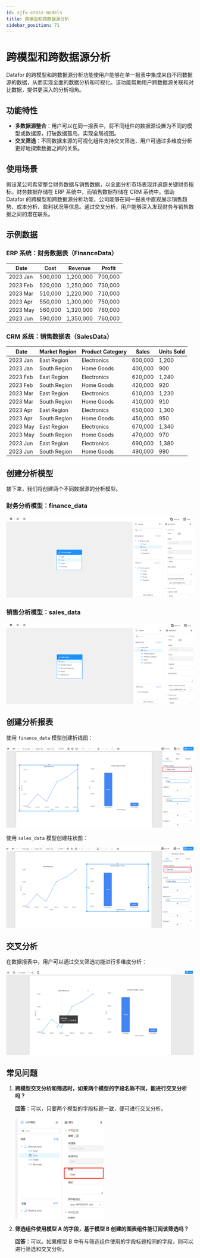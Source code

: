 ```yaml
---
id: sjfx-cross-models
title: 跨模型和跨数据源分析
sidebar_position: 71
---
```


# 跨模型和跨数据源分析

Datafor 的跨模型和跨数据源分析功能使用户能够在单一报表中集成来自不同数据源的数据，从而实现全面的数据分析和可视化。该功能帮助用户跨数据源关联和对比数据，提供更深入的分析视角。

## 功能特性

- **多数据源整合**：用户可以在同一报表中，将不同组件的数据源设置为不同的模型或数据源，打破数据孤岛，实现全局视图。
- **交叉筛选**：不同数据来源的可视化组件支持交叉筛选，用户可通过多维度分析更好地探索数据之间的关系。

## 使用场景

假设某公司希望整合财务数据与销售数据，以全面分析市场表现并追踪关键财务指标。财务数据存储在 ERP 系统中，而销售数据存储在 CRM 系统中。借助 Datafor 的跨模型和跨数据源分析功能，公司能够在同一报表中直观展示销售趋势、成本分析、盈利状况等信息。通过交叉分析，用户能够深入发现财务与销售数据之间的潜在联系。

## 示例数据

### ERP 系统：财务数据表（FinanceData）

| Date     | Cost   | Revenue | Profit |
| -------- | ------ | ------- | ------ |
| 2023 Jan | 500,000 | 1,200,000 | 700,000 |
| 2023 Feb | 520,000 | 1,250,000 | 730,000 |
| 2023 Mar | 510,000 | 1,220,000 | 710,000 |
| 2023 Apr | 550,000 | 1,300,000 | 750,000 |
| 2023 May | 560,000 | 1,320,000 | 760,000 |
| 2023 Jun | 590,000 | 1,350,000 | 760,000 |

### CRM 系统：销售数据表（SalesData）

| Date     | Market Region | Product Category | Sales  | Units Sold |
| -------- | ------------- | ---------------- | ------ | ---------- |
| 2023 Jan | East Region   | Electronics      | 600,000 | 1,200       |
| 2023 Jan | South Region  | Home Goods       | 400,000 | 900         |
| 2023 Feb | East Region   | Electronics      | 620,000 | 1,240       |
| 2023 Feb | South Region  | Home Goods       | 420,000 | 920         |
| 2023 Mar | East Region   | Electronics      | 610,000 | 1,230       |
| 2023 Mar | South Region  | Home Goods       | 410,000 | 910         |
| 2023 Apr | East Region   | Electronics      | 650,000 | 1,300       |
| 2023 Apr | South Region  | Home Goods       | 450,000 | 950         |
| 2023 May | East Region   | Electronics      | 670,000 | 1,340       |
| 2023 May | South Region  | Home Goods       | 470,000 | 970         |
| 2023 Jun | East Region   | Electronics      | 690,000 | 1,380       |
| 2023 Jun | South Region  | Home Goods       | 490,000 | 990         |

## 创建分析模型

接下来，我们将创建两个不同数据源的分析模型。

### 财务分析模型：finance_data

<div align="left"><img src="../../static/img/datafor/analysis/1731233238801-1731234548377-7.png" /></div>

### 销售分析模型：sales_data

<div align="left"><img src="../../static/img/datafor/analysis/1731233049272-1731234548377-8.png" /></div>

## 创建分析报表

使用 `finance_data` 模型创建折线图：

<div align="left"><img src="../../static/img/datafor/analysis/1731233589755-1731234548377-9.png" /></div>

使用 `sales_data` 模型创建柱状图：

<div align="left"><img src="../../static/img/datafor/analysis/1731233692962-1731234548378-10.png" /></div>

## 交叉分析

在数据报表中，用户可以通过交叉筛选功能进行多维度分析：

<div align="left"><img src="../../static/img/datafor/analysis/f0exf-2cwap-1731234548378-11.gif" /></div>

## 常见问题

1. **跨模型交叉分析和筛选时，如果两个模型的字段名称不同，能进行交叉分析吗？**

   **回答**：可以，只要两个模型的字段标题一致，便可进行交叉分析。

   <div align="left"><img src="../../static/img/datafor/analysis/1731234257671.png"  width="50%" /></div>

2. **筛选组件使用模型 A 的字段，基于模型 B 创建的图表组件能订阅该筛选吗？**

   **回答**：可以。如果模型 B 中有与筛选组件使用的字段标题相同的字段，则可以进行筛选和交叉分析。
